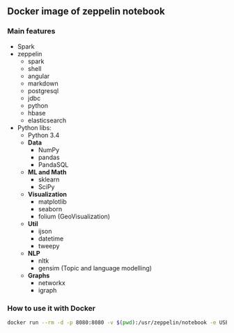 ## Docker image of zeppelin notebook

### Main features

* Spark
* zeppelin
	* spark
	* shell
	* angular
	* markdown
	* postgresql
	* jdbc
	* python
	* hbase
	* elasticsearch 
* Python libs:
	* Python 3.4
	* **Data**
 		* NumPy
 		* pandas
 		* PandaSQL
	* **ML and Math**
		* sklearn 
		* SciPy
	* **Visualization** 	
		* matplotlib
		* seaborn
		* folium (GeoVisualization)
	* **Util**
		* ijson
		* datetime
		* tweepy 
	* **NLP** 
		* nltk 
		* gensim (Topic and language modelling)
	* **Graphs** 
		* networkx 
		* igraph 

### How to use it with Docker

```bash
docker run --rm -d -p 8080:8080 -v $(pwd):/usr/zeppelin/notebook -e USERID=$UID supergarotinho/zeppelin
```
